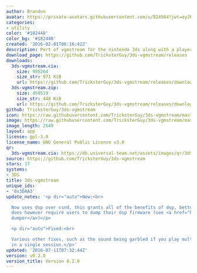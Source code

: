 ```yaml
---
author: Brandon
avatar: https://private-avatars.githubusercontent.com/u/824564?jwt=eyJhbGciOiJIUzI1NiIsInR5cCI6IkpXVCJ9.eyJpc3MiOiJnaXRodWIuY29tIiwiYXVkIjoicmF3LmdpdGh1YnVzZXJjb250ZW50LmNvbSIsImtleSI6ImtleTEiLCJleHAiOjE3MzQ2NTY5NDAsIm5iZiI6MTczNDY1NTc0MCwicGF0aCI6Ii91LzgyNDU2NCJ9.PZ5tLU8UdFnYymCw50Uh9oWrUceJY1j9cuuYI2QMUHk&v=4
categories:
- utility
color: '#182448'
color_bg: '#182448'
created: '2016-02-01T06:16:42Z'
description: Port of vgmstream for the nintendo 3ds along with a player
download_page: https://github.com/TricksterGuy/3ds-vgmstream/releases
downloads:
  3ds-vgmstream.cia:
    size: 995264
    size_str: 971 KiB
    url: https://github.com/TricksterGuy/3ds-vgmstream/releases/download/v0.2.0/3ds-vgmstream.cia
  3ds-vgmstream.zip:
    size: 459519
    size_str: 448 KiB
    url: https://github.com/TricksterGuy/3ds-vgmstream/releases/download/v0.2.0/3ds-vgmstream.zip
github: TricksterGuy/3ds-vgmstream
icon: https://raw.githubusercontent.com/TricksterGuy/3ds-vgmstream/master/resources/icon.png
image: https://raw.githubusercontent.com/TricksterGuy/3ds-vgmstream/master/resources/banner.png
image_length: 2549
layout: app
license: gpl-3.0
license_name: GNU General Public License v3.0
qr:
  3ds-vgmstream.cia: https://db.universal-team.net/assets/images/qr/3ds-vgmstream-cia.png
source: https://github.com/TricksterGuy/3ds-vgmstream
stars: 17
systems:
- 3DS
title: 3ds-vgmstream
unique_ids:
- '0x3DAA3'
update_notes: '<p dir="auto">New:<br>

  Now uses dsp over csnd, this grants all of the benefits of dsp, better streaming.  This
  does however require users to dump their dsp firmware (see <a href="https://github.com/Cruel/DspDump">dsp
  dumper</a>)</p>

  <p dir="auto">Fixed:<br>

  Various other fixes, such as the sound being garbled if you play multiple songs
  in a single session.</p>'
updated: '2016-07-11T07:32:44Z'
version: v0.2.0
version_title: Version 0.2.0
---
```

